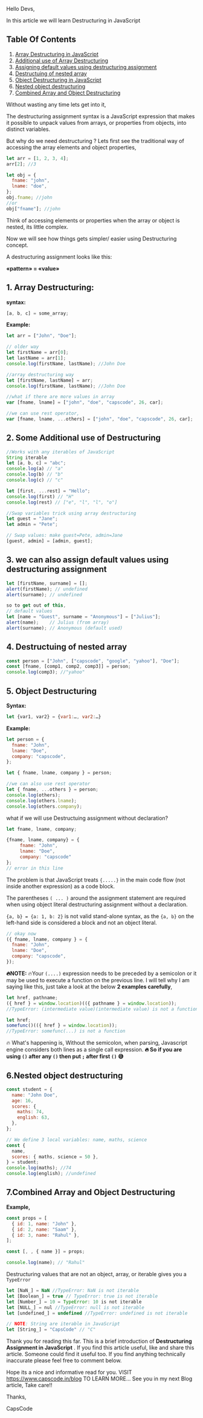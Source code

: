 Hello Devs,

In this article we will learn Destructuring in JavaScript

## Table Of Contents

1. [Array Destructuring in JavaScript](#one)
2. [Additional use of Array Destructuring](#two)
3. [Assigning default values using destructuring assignment](#three)
4. [Destructuing of nested array](#four)
5. [Object Destructuring in JavaScript](#five)
6. [Nested object destructuring](#six)
7. [Combined Array and Object Destructuring](#seven)

Without wasting any time lets get into it,

The destructuring assignment syntax is a JavaScript expression that makes it possible to unpack values from arrays, or properties from objects, into distinct variables.

But why do we need destructuring ?
Lets first see the traditional way of accessing the array elements and object properties,

```js
let arr = [1, 2, 3, 4];
arr[2]; //3

let obj = {
  fname: "john",
  lname: "doe",
};
obj.fname; //john
//or
obj["fname"]; //john
```

Think of accessing elements or properties when the array or object is nested, its little complex.

Now we will see how things gets simpler/ easier using Destructuring concept.

A destructuring assignment looks like this:

**«pattern» = «value»**

## 1. Array Destructuring: <a name="one"></a>

**syntax:**

```js
[a, b, c] = some_array;
```

**Example:**

```js
let arr = ["John", "Doe"];

// older way
let firstName = arr[0];
let lastName = arr[1];
console.log(firstName, lastName); //John Doe

//array destructuring way
let [firstName, lastName] = arr;
console.log(firstName, lastName); //John Doe

//what if there are more values in array
var [fname, lname] = ["john", "doe", "capscode", 26, car];

//we can use rest operator,
var [fname, lname, ...others] = ["john", "doe", "capscode", 26, car];
```

## 2. Some Additional use of Destructuring <a name="two"></a>

```js
//Works with any iterables of JavaScript
String iterable
let [a, b, c] = "abc";
console.log(a) // "a"
console.log(b) // "b"
console.log(c) // "c"

let [first, ...rest] = "Hello";
console.log(first) // "H"
console.log(rest) // ["e", "l", "l", "o"]

//Swap variables trick using array destructuring
let guest = "Jane";
let admin = "Pete";

// Swap values: make guest=Pete, admin=Jane
[guest, admin] = [admin, guest];
```

## 3. we can also assign default values using destructuring assignment <a name="three"></a>

```js
let [firstName, surname] = [];
alert(firstName); // undefined
alert(surname); // undefined

so to get out of this,
// default values
let [name = "Guest", surname = "Anonymous"] = ["Julius"];
alert(name);    // Julius (from array)
alert(surname); // Anonymous (default used)

```

## 4. Destructuing of nested array <a name="four"></a>

```js
const person = ["John", ["capscode", "google", "yahoo"], "Doe"];
const [fname, [comp1, comp2, comp3]] = person;
console.log(comp3); //"yahoo"
```

## 5. Object Destructuring <a name="five"></a>

**Syntax:**

```js
let {var1, var2} = {var1:…, var2:…}
```

**Example:**

```js
let person = {
  fname: "John",
  lname: "Doe",
  company: "capscode",
};

let { fname, lname, company } = person;

//we can also use rest operator
let { fname, ...others } = person;
console.log(others);
console.log(others.lname);
console.log(others.company);
```

what if we will use Destructuing assignment without declaration?

```js
let fname, lname, company;

{fname, lname, company} = {
     fname: "John",
     lname: "Doe",
     company: "capscode"
};
// error in this line
```

The problem is that JavaScript treats `{.....}` in the main code flow (not inside another expression) as a code block.

The parentheses `( ... )` around the assignment statement are required when using object literal destructuring assignment without a declaration.

`{a, b} = {a: 1, b: 2}` is not valid stand-alone syntax, as the `{a, b}` on the left-hand side is considered a block and not an object literal.

```js
// okay now
({ fname, lname, company } = {
  fname: "John",
  lname: "Doe",
  company: "capscode",
});
```

**🔥NOTE:** 🔥Your `(....)` expression needs to be preceded by a semicolon or it may be used to execute a function on the previous line.
I will tell why I am saying like this,
just take a look at the below **2 examples carefully**,

```js
let href, pathname;
({ href } = window.location)(({ pathname } = window.location));
//TypeError: (intermediate value)(intermediate value) is not a function

let href;
somefunc()(({ href } = window.location));
//TypeError: somefunc(...) is not a function
```

🔥 What's happening is, Without the semicolon, when parsing, Javascript engine considers both lines as a single call expression.
**🔥 So if you are using `()` after any `()` then put `;` after first `()` 😅**

## 6.Nested object destructuring <a name="six"></a>

```js
const student = {
  name: "John Doe",
  age: 16,
  scores: {
    maths: 74,
    english: 63,
  },
};

// We define 3 local variables: name, maths, science
const {
  name,
  scores: { maths, science = 50 },
} = student;
console.log(maths); //74
console.log(english); //undefined
```

## 7.Combined Array and Object Destructuring <a name="seven"></a>

**Example,**

```js
const props = [
  { id: 1, name: "John" },
  { id: 2, name: "Saam" },
  { id: 3, name: "Rahul" },
];

const [, , { name }] = props;

console.log(name); // "Rahul"
```

Destructuring values that are not an object, array, or iterable gives you a `TypeError`

```js
let [NaN_] = NaN //TypeError: NaN is not iterable
let [Boolean_] = true // TypeError: true is not iterable
let [Number_] = 10 = TypeError: 10 is not iterable
let [NULL_] = nul //TypeError: null is not iterable
let [undefined_] = undefined //TypeError: undefined is not iterable

// NOTE: String are iterable in JavaScript
let [String_] = "CapsCode" // "C"
```

Thank you for reading this far. This is a brief introduction of **Destructuring Assignment in JavaScript** .
If you find this article useful, like and share this article. Someone could find it useful too. If you find anything technically inaccurate please feel free to comment below.

Hope its a nice and informative read for you.
VISIT https://www.capscode.in/blog TO LEARN MORE...
See you in my next Blog article, Take care!!

Thanks,

CapsCode

